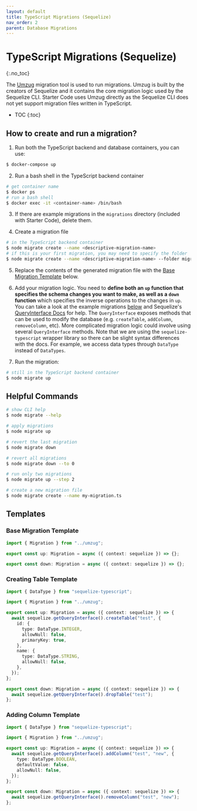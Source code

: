 ```yaml
---
layout: default
title: TypeScript Migrations (Sequelize)
nav_order: 2
parent: Database Migrations
---
```


# TypeScript Migrations (Sequelize)
{:.no_toc}

The [Umzug](https://github.com/sequelize/umzug) migration tool is used to run migrations. Umzug is built by the creators of Sequelize and it contains the core migration logic used by the Sequelize CLI. Starter Code uses Umzug directly as the Sequelize CLI does not yet support migration files written in TypeScript.

* TOC
{:toc}

## How to create and run a migration?

1. Run both the TypeScript backend and database containers, you can use:
```bash
$ docker-compose up
```

2. Run a bash shell in the TypeScript backend container
```bash
# get container name
$ docker ps
# run a bash shell
$ docker exec -it <container-name> /bin/bash
```

3. If there are example migrations in the `migrations` directory (included with Starter Code), delete them.

4. Create a migration file
```bash
# in the TypeScript backend container
$ node migrate create --name <descriptive-migration-name>
# if this is your first migration, you may need to specify the folder
$ node migrate create --name <descriptive-migration-name> --folder migrations
```

5. Replace the contents of the generated migration file with the [Base Migration Template](#base-migration-template) below.

6. Add your migration logic. You need to **define both an `up` function that specifies the schema changes you want to make, as well as a `down` function** which specifies the inverse operations to the changes in `up`. You can take a look at the example migrations [below](#templates) and Sequelize's [QueryInterface Docs](https://sequelize.org/master/manual/query-interface.html) for help. The `QueryInterface` exposes methods that can be used to modify the database (e.g. `createTable`, `addColumn`, `removeColumn`, etc). More complicated migration logic could involve using several `QueryInterface` methods. Note that we are using the `sequelize-typescript` wrapper library so there can be slight syntax differences with the docs. For example, we access data types through `DataType` instead of `DataTypes`.

7. Run the migration:
```bash
# still in the TypeScript backend container
$ node migrate up
```

## Helpful Commands
```bash
# show CLI help
$ node migrate --help

# apply migrations
$ node migrate up

# revert the last migration
$ node migrate down

# revert all migrations
$ node migrate down --to 0

# run only two migrations
$ node migrate up --step 2 

# create a new migration file
$ node migrate create --name my-migration.ts
```

## Templates

### Base Migration Template
```ts
import { Migration } from "../umzug";

export const up: Migration = async ({ context: sequelize }) => {};

export const down: Migration = async ({ context: sequelize }) => {};
```

### Creating Table Template
```ts
import { DataType } from "sequelize-typescript";

import { Migration } from "../umzug";

export const up: Migration = async ({ context: sequelize }) => {
  await sequelize.getQueryInterface().createTable("test", {
    id: {
      type: DataType.INTEGER,
      allowNull: false,
      primaryKey: true,
    },
    name: {
      type: DataType.STRING,
      allowNull: false,
    },
  });
};

export const down: Migration = async ({ context: sequelize }) => {
  await sequelize.getQueryInterface().dropTable("test");
};
```

### Adding Column Template
```ts
import { DataType } from "sequelize-typescript";

import { Migration } from "../umzug";

export const up: Migration = async ({ context: sequelize }) => {
  await sequelize.getQueryInterface().addColumn("test", "new", {
    type: DataType.BOOLEAN,
    defaultValue: false,
    allowNull: false,
  });
};

export const down: Migration = async ({ context: sequelize }) => {
  await sequelize.getQueryInterface().removeColumn("test", "new");
};
```
